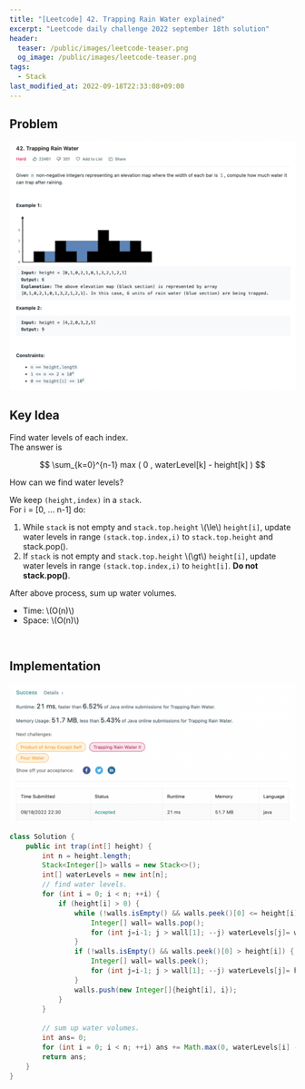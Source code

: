 ```yaml
---
title: "[Leetcode] 42. Trapping Rain Water explained"
excerpt: "Leetcode daily challenge 2022 september 18th solution"
header:
  teaser: /public/images/leetcode-teaser.png
  og_image: /public/images/leetcode-teaser.png
tags:
  - Stack
last_modified_at: 2022-09-18T22:33:08+09:00
---
```




## Problem

<a href="https://leetcode.com/problems/bag-of-tokens/">
    <img src="/public/images/leetcode-42.png"/>
</a>

<br/>

## Key Idea

Find water levels of each index.  
The answer is  

$$ \sum_{k=0}^{n-1} max ( 0 , waterLevel[k] - height[k] ) $$

How can we find water levels?  

We keep `(height,index)` in a `stack`.  
For i = [0, … n-1] do:  
1. While `stack` is not empty and `stack.top.height` \\(\le\\) `height[i]`, update water levels in range `(stack.top.index,i)` to `stack.top.height` and stack.pop().  
2. If `stack` is not empty and `stack.top.height` \\(\gt\\) `height[i]`, update water levels in range `(stack.top.index,i)` to `height[i]`. **Do not stack.pop()**.

After above process, sum up water volumes.

- Time: \\(O(n)\\)
- Space: \\(O(n)\\)

<br/>

## Implementation

<img src="/public/images/leetcode-42-result.png"/>

```java
class Solution {
    public int trap(int[] height) {
        int n = height.length;
        Stack<Integer[]> walls = new Stack<>();
        int[] waterLevels = new int[n];
        // find water levels.
        for (int i = 0; i < n; ++i) {
            if (height[i] > 0) {
                while (!walls.isEmpty() && walls.peek()[0] <= height[i]) {
                    Integer[] wall= walls.pop();
                    for (int j=i-1; j > wall[1]; --j) waterLevels[j]= wall[0];
                }
                if (!walls.isEmpty() && walls.peek()[0] > height[i]) {
                    Integer[] wall= walls.peek();
                    for (int j=i-1; j > wall[1]; --j) waterLevels[j]= height[i];
                }
                walls.push(new Integer[]{height[i], i});
            }
        }

        // sum up water volumes.
        int ans= 0;
        for (int i = 0; i < n; ++i) ans += Math.max(0, waterLevels[i] - height[i]);
        return ans;
    }
}
```